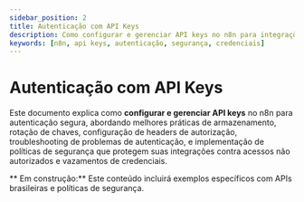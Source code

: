 ```yaml
---
sidebar_position: 2
title: Autenticação com API Keys
description: Como configurar e gerenciar API keys no n8n para integrações seguras
keywords: [n8n, api keys, autenticação, segurança, credenciais]
---
```


#  Autenticação com API Keys

Este documento explica como **configurar e gerenciar API keys** no n8n para autenticação segura, abordando melhores práticas de armazenamento, rotação de chaves, configuração de headers de autorização, troubleshooting de problemas de autenticação, e implementação de políticas de segurança que protegem suas integrações contra acessos não autorizados e vazamentos de credenciais.

** Em construção:** Este conteúdo incluirá exemplos específicos com APIs brasileiras e políticas de segurança.
